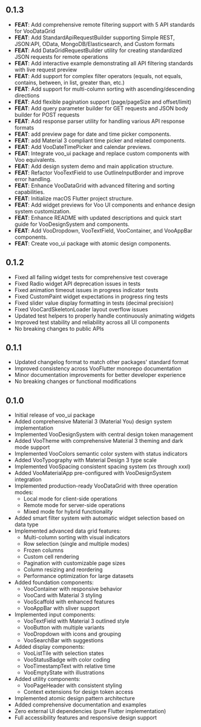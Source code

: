 ## 0.1.3

 - **FEAT**: Add comprehensive remote filtering support with 5 API standards for VooDataGrid
 - **FEAT**: Add StandardApiRequestBuilder supporting Simple REST, JSON:API, OData, MongoDB/Elasticsearch, and Custom formats
 - **FEAT**: Add DataGridRequestBuilder utility for creating standardized JSON requests for remote operations
 - **FEAT**: Add interactive example demonstrating all API filtering standards with live request preview
 - **FEAT**: Add support for complex filter operators (equals, not equals, contains, between, in list, greater than, etc.)
 - **FEAT**: Add support for multi-column sorting with ascending/descending directions
 - **FEAT**: Add flexible pagination support (page/pageSize and offset/limit)
 - **FEAT**: Add query parameter builder for GET requests and JSON body builder for POST requests
 - **FEAT**: Add response parser utility for handling various API response formats
 - **FEAT**: add preview page for date and time picker components.
 - **FEAT**: add Material 3 compliant time picker and related components.
 - **FEAT**: Add VooDateTimePicker and calendar previews.
 - **FEAT**: Integrate voo_ui package and replace custom components with Voo equivalents.
 - **FEAT**: Add design system demo and main application structure.
 - **FEAT**: Refactor VooTextField to use OutlineInputBorder and improve error handling.
 - **FEAT**: Enhance VooDataGrid with advanced filtering and sorting capabilities.
 - **FEAT**: Initialize macOS Flutter project structure.
 - **FEAT**: Add widget previews for Voo UI components and enhance design system customization.
 - **FEAT**: Enhance README with updated descriptions and quick start guide for VooDesignSystem and components.
 - **FEAT**: Add VooDropdown, VooTextField, VooContainer, and VooAppBar components.
 - **FEAT**: Create voo_ui package with atomic design components.

## 0.1.2

* Fixed all failing widget tests for comprehensive test coverage
* Fixed Radio widget API deprecation issues in tests
* Fixed animation timeout issues in progress indicator tests  
* Fixed CustomPaint widget expectations in progress ring tests
* Fixed slider value display formatting in tests (decimal precision)
* Fixed VooCardSkeletonLoader layout overflow issues
* Updated test helpers to properly handle continuously animating widgets
* Improved test stability and reliability across all UI components
* No breaking changes to public APIs

## 0.1.1

* Updated changelog format to match other packages' standard format
* Improved consistency across VooFlutter monorepo documentation  
* Minor documentation improvements for better developer experience
* No breaking changes or functional modifications

## 0.1.0

* Initial release of voo_ui package
* Added comprehensive Material 3 (Material You) design system implementation
* Implemented VooDesignSystem with central design token management
* Added VooTheme with comprehensive Material 3 theming and dark mode support
* Implemented VooColors semantic color system with status indicators
* Added VooTypography with Material Design 3 type scale
* Implemented VooSpacing consistent spacing system (xs through xxxl)
* Added VooMaterialApp pre-configured with VooDesignSystem integration
* Implemented production-ready VooDataGrid with three operation modes:
  - Local mode for client-side operations
  - Remote mode for server-side operations
  - Mixed mode for hybrid functionality
* Added smart filter system with automatic widget selection based on data type
* Implemented advanced data grid features:
  - Multi-column sorting with visual indicators
  - Row selection (single and multiple modes)
  - Frozen columns
  - Custom cell rendering
  - Pagination with customizable page sizes
  - Column resizing and reordering
  - Performance optimization for large datasets
* Added foundation components:
  - VooContainer with responsive behavior
  - VooCard with Material 3 styling
  - VooScaffold with enhanced features
  - VooAppBar with sliver support
* Implemented input components:
  - VooTextField with Material 3 outlined style
  - VooButton with multiple variants
  - VooDropdown with icons and grouping
  - VooSearchBar with suggestions
* Added display components:
  - VooListTile with selection states
  - VooStatusBadge with color coding
  - VooTimestampText with relative time
  - VooEmptyState with illustrations
* Added utility components:
  - VooPageHeader with consistent styling
  - Context extensions for design token access
* Implemented atomic design pattern architecture
* Added comprehensive documentation and examples
* Zero external UI dependencies (pure Flutter implementation)
* Full accessibility features and responsive design support